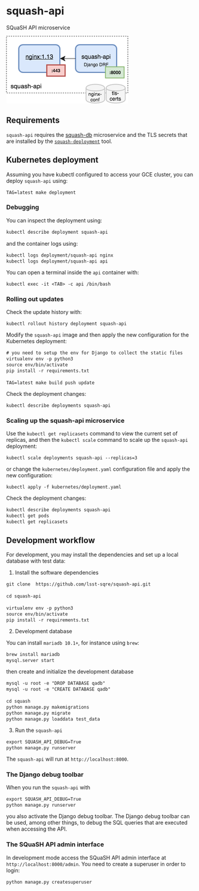 # squash-api
SQuaSH API microservice

![SQuaSH API microservice](squash-api.png)

## Requirements

`squash-api` requires the [squash-db](https://github.com/lsst-sqre/squash-api) microservice and the TLS secrets that are installed by the
[`squash-deployment`](https://github.com/lsst-sqre/squash-deployment) tool.

## Kubernetes deployment

Assuming you have kubectl configured to access your GCE cluster, you can deploy `squash-api` using:

```
TAG=latest make deployment
```

### Debugging

You can inspect the deployment using:

```bash
kubectl describe deployment squash-api
```

and the container logs using:
 
``` 
kubectl logs deployment/squash-api nginx
kubectl logs deployment/squash-api api
```

You can open a terminal inside the `api` container with:

``` 
kubectl exec -it <TAB> -c api /bin/bash
```

### Rolling out updates 

Check the update history with:

```
kubectl rollout history deployment squash-api
```

Modify the `squash-api` image and then apply the new configuration for the Kubernetes deployment:

```
# you need to setup the env for Django to collect the static files
virtualenv env -p python3
source env/bin/activate
pip install -r requirements.txt
 
TAG=latest make build push update
```

Check the deployment changes:
```
kubectl describe deployments squash-api
```

### Scaling up the squash-api microservice

Use the `kubectl get replicasets` command to view the current set of replicas, and then the `kubectl scale` command 
to scale up the `squash-api` deployment:

``` 
kubectl scale deployments squash-api --replicas=3
```

or change the `kubernetes/deployment.yaml` configuration file and apply the new configuration:

```
kubectl apply -f kubernetes/deployment.yaml
```

Check the deployment changes:

``` 
kubectl describe deployments squash-api
kubectl get pods
kubectl get replicasets
```

## Development workflow 

For development, you may install the dependencies and set up a local database with test data:

1. Install the software dependencies
```
git clone  https://github.com/lsst-sqre/squash-api.git

cd squash-api

virtualenv env -p python3
source env/bin/activate
pip install -r requirements.txt
```

2. Development database
 
You can install `mariadb 10.1+`, for instance using `brew`:

```
brew install mariadb
mysql.server start
```

then create and initialize the development database

```
mysql -u root -e "DROP DATABASE qadb"
mysql -u root -e "CREATE DATABASE qadb"
 
cd squash
python manage.py makemigrations
python manage.py migrate
python manage.py loaddata test_data
```

3. Run the `squash-api` 

```
export SQUASH_API_DEBUG=True
python manage.py runserver
```

The `squash-api` will run at `http://localhost:8000`. 

### The Django debug toolbar

When you run the `squash-api` with 

```
export SQUASH_API_DEBUG=True
python manage.py runserver
```

you also activate the Django debug toolbar. The Django debug toolbar can be used, among other things, to debug the SQL queries that
are executed when accessing the API.

### The SQuaSH API admin interface

In development mode access the SQuaSH API admin interface at `http://localhost:8000/admin`. 
You need to create a superuser in order to login:
 
```
python manage.py createsuperuser 
```
 

